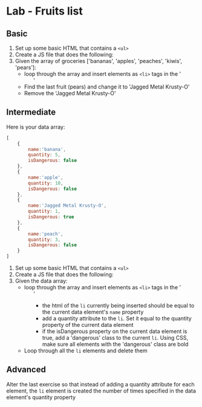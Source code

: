 # Lab - Fruits list

## Basic

1. Set up some basic HTML that contains a `<ul>`
1. Create a JS file that does the following:
1. Given the array of groceries ['bananas', 'apples', 'peaches', 'kiwis', 'pears']:
	- loop through the array and insert elements as `<li>` tags in the '<ul>'
1. Find the last fruit (pears) and change it to 'Jagged Metal Krusty-O'
1. Remove the 'Jagged Metal Krusty-O'

## Intermediate

Here is your data array:

```javascript
[
	{
		name:'banana',
		quantity: 5,
		isDangerous: false
	},
	{
		name:'apple',
		quantity: 10,
		isDangerous: false
	},
	{
		name:'Jagged Metal Krusty-O',
		quantity: 1,
		isDangerous: true
	},
	{
		name:'peach',
		quantity: 3,
		isDangerous: false
	}
]

```

1. Set up some basic HTML that contains a `<ul>`
1. Create a JS file that does the following:
1. Given the data array:
	- loop through the array and insert elements as `<li>` tags in the '<ul>'
		- the html of the `li` currently being inserted should be equal to the current data element's `name` property
		- add a quantity attribute to the `li`.  Set it equal to the quantity property of the current data element
		- if the isDangerous property on the current data element is true, add a 'dangerous' class to the current `li`.  Using CSS, make sure all elements with the 'dangerous' class are bold
1. Loop through all the `li` elements and delete them

## Advanced

Alter the last exercise so that instead of adding a quantity attribute for each element, the `li` element is created the number of times specified in the data element's quantity property

